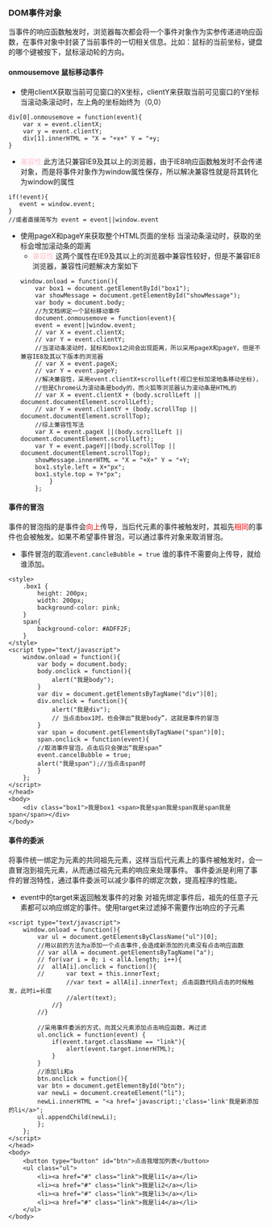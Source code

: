### DOM事件对象
当事件的响应函数触发时，浏览器每次都会将一个事件对象作为实参传递进响应函数，在事件对象中封装了当前事件的一切相关信息。比如：鼠标的当前坐标，键盘的哪个键被按下，鼠标滚动轮的方向。
#### onmousemove 鼠标移动事件
* 使用clientX获取当前可见窗口的X坐标，clientY来获取当前可见窗口的Y坐标
当滚动条滚动时，左上角的坐标始终为（0,0）
```
div[0].onmousemove = function(event){
    var x = event.clientX;
    var y = event.clientY;
    div[1].innerHTML = "X = "+x+" Y = "+y;
}
```
* <font color="pink">兼容性</font>
    此方法只兼容IE9及其以上的浏览器，由于IE8响应函数触发时不会传递对象，而是将事件对象作为window属性保存，所以解决兼容性就是将其转化为window的属性
```
if(!event){
   event = window.event;
}
//或者直接简写为 event = event||window.event
```
* 使用pageX和pageY来获取整个HTML页面的坐标
当滚动条滚动时，获取的坐标会增加滚动条的距离
    * <font color="pink">兼容性</font>
    这两个属性在IE9及其以上的浏览器中兼容性较好，但是不兼容IE8浏览器，兼容性问题解决方案如下
    ```
	window.onload = function(){
		var box1 = document.getElementById("box1");
		var showMessage = document.getElementById("showMessage");
		var body = document.body;
		//为文档绑定一个鼠标移动事件
		document.onmousemove = function(event){
		event = event||window.event;
		// var X = event.clientX;
		// var Y = event.clientY;
		//当滚动条滚动时，鼠标和box1之间会出现距离，所以采用pageX和pageY，但是不兼容IE8及其以下版本的浏览器
		// var X = event.pageX;
		// var Y = event.pageY;
		//解决兼容性，采用event.clientX+scrollLeft(视口坐标加滚地条移动坐标)，
		//但是Chrome认为滚动条是body的，而火狐等浏览器认为滚动条是HTML的
		// var X = event.clientX + (body.scrollLeft || document.documentElement.scrollLeft);
		// var Y = event.clientY + (body.scrollTop || document.documentElement.scrollTop);
		//综上兼容性写法
		var X = event.pageX ||(body.scrollLeft || document.documentElement.scrollLeft);
		var Y = event.pageY||(body.scrollTop || document.documentElement.scrollTop);
		showMessage.innerHTML = "X = "+X+" Y = "+Y;
		box1.style.left = X+"px";
		box1.style.top = Y+"px";
			}
		};
    ```
#### 事件的冒泡
事件的冒泡指的是事件会<font color="red">向上</font>传导，当后代元素的事件被触发时，其祖先<font color="red">相同</font>的事件也会被触发。如果不希望事件冒泡，可以通过事件对象来取消冒泡。
* 事件冒泡的取消`event.cancleBubble = true`
谁的事件不需要向上传导，就给谁添加。
```
<style>
	.box1 {
		height: 200px;
		width: 200px;
		background-color: pink;
	}
	span{
		background-color: #ADFF2F;
	}
</style>
<script type="text/javascript">
	window.onload = function(){
		var body = document.body;
		body.onclick = function(){
			alert("我是body");
		}
		var div = document.getElementsByTagName("div")[0];
		div.onclick = function(){
			alert("我是div");
			// 当点击box1时，也会弹出“我是body”，这就是事件的冒泡
		}
		var span = document.getElementsByTagName("span")[0];
		span.onclick = function(event){
		//取消事件冒泡，点击后只会弹出“我是span”
		event.cancelBubble = true;
		alert("我是span");//当点击span时
		}
	};
</script>
</head>
<body>
	<div class="box1">我是box1 <span>我是span我是span我是span我是span</span></div>
</body>
```
#### 事件的委派
将事件统一绑定为元素的共同祖先元素，这样当后代元素上的事件被触发时，会一直冒泡到祖先元素，从而通过祖先元素的响应来处理事件。
事件委派是利用了事件的冒泡特性，通过事件委派可以减少事件的绑定次数，提高程序的性能。
* event中的target来返回触发事件的对象
对祖先绑定事件后，祖先的任意子元素都可以响应绑定的事件。使用target来过滤掉不需要作出响应的子元素
```
<script type="text/javascript">
	window.onload = function(){
		var ul = document.getElementsByClassName("ul")[0];
		//用以前的方法为a添加一个点击事件,会造成新添加的元素没有点击响应函数
		// var allA = document.getElementsByTagName("a");
		// for(var i = 0; i < allA.length; i++){
		// 	allA[i].onclick = function(){
		// 	    var text = this.innerText;
			    //var text = allA[i].innerText; 点击函数代码点击的时候触发，此时i=长度
		        //alert(text);
		    //}
		//}
	
		//采用事件委派的方式，向其父元素添加点击响应函数，再过滤
		ul.onclick = function(event) {
			if(event.target.className == "link"){
				alert(event.target.innerHTML);
			}
		}
		//添加li和a
		btn.onclick = function(){
		var btn = document.getElementById("btn");
		var newLi = document.createElement("li");
		newLi.innerHTML = "<a href='javascript:;'class='link'我是新添加的li</a>";
		ul.appendChild(newLi);
		};
	};
</script>
</head>
<body>
	<button type="button" id="btn">点击我增加列表</button>
	<ul class="ul">
		<li><a href="#" class="link">我是li1</a></li>
		<li><a href="#" class="link">我是li2</a></li>
		<li><a href="#" class="link">我是li3</a></li>
		<li><a href="#" class="link">我是li4</a></li>
	</ul>
</body>
```

